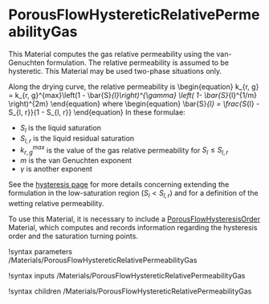 # PorousFlowHystereticRelativePermeabilityGas

This Material computes the gas relative permeability using the van-Genuchten formulation.  The relative permeability is assumed to be hysteretic.  This Material may be used two-phase situations only.

Along the drying curve, the relative permeability is
\begin{equation}
k_{r, g} = k_{r, g}^{max}\left(1 - \bar{S}_{l}\right)^{\gamma} \left( 1- \bar{S}_{l}^{1/m} \right)^{2m}
\end{equation}
where
\begin{equation}
\bar{S}_{l} = \frac{S_{l} - S_{l, r}}{1 - S_{l, r}}
\end{equation}
In these formulae:

- $S_{l}$ is the liquid saturation
- $S_{l, r}$ is the liquid residual saturation
- $k_{r, g}^{max}$ is the value of the gas relative permeability for $S_{l} \leq S_{l, r}$
- $m$ is the van Genuchten exponent
- $\gamma$ is another exponent

See the [hysteresis page](hysteresis.md) for more details concerning extending the formulation in the low-saturation region ($S_{l} < S_{l, r}$) and for a definition of the wetting relative permeability.

To use this Material, it is necessary to include a [PorousFlowHysteresisOrder](PorousFlowHysteresisOrder.md) Material, which computes and records information regarding the hysteresis order and the saturation turning points.

!syntax parameters /Materials/PorousFlowHystereticRelativePermeabilityGas

!syntax inputs /Materials/PorousFlowHystereticRelativePermeabilityGas

!syntax children /Materials/PorousFlowHystereticRelativePermeabilityGas
